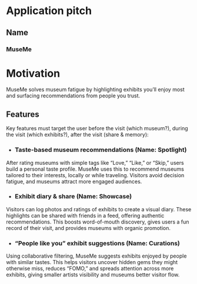 # Application pitch

## Name

### MuseMe

# Motivation

MuseMe solves museum fatigue by highlighting exhibits you’ll enjoy most and surfacing recommendations from people you trust.

## Features

Key features must target the user before the visit (which museum?), during the visit (which exhibits?), after the visit (share & memory):

- ### Taste-based museum recommendations (Name: Spotlight)
After rating museums with simple tags like “Love,” “Like,” or “Skip,” users build a personal taste profile. MuseMe uses this to recommend museums tailored to their interests, locally or while traveling. Visitors avoid decision fatigue, and museums attract more engaged audiences.

- ### Exhibit diary & share (Name: Showcase)
Visitors can log photos and ratings of exhibits to create a visual diary. These highlights can be shared with friends in a feed, offering authentic recommendations. This boosts word-of-mouth discovery, gives users a fun record of their visit, and provides museums with organic promotion.

- ### “People like you” exhibit suggestions (Name: Curations)
Using collaborative filtering, MuseMe suggests exhibits enjoyed by people with similar tastes. This helps visitors uncover hidden gems they might otherwise miss, reduces “FOMO,” and spreads attention across more exhibits, giving smaller artists visibility and museums better visitor flow.
